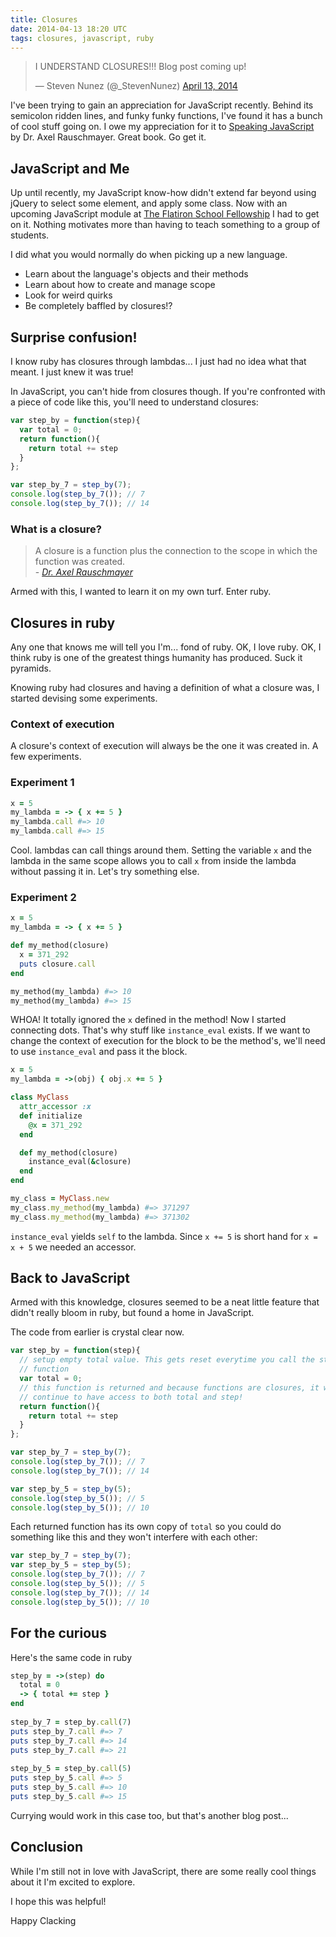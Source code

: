 ```yaml
---
title: Closures
date: 2014-04-13 18:20 UTC
tags: closures, javascript, ruby
---
```

<blockquote class="twitter-tweet" data-partner="tweetdeck"><p>I UNDERSTAND CLOSURES!!! Blog post coming up!</p>&mdash; Steven Nunez (@_StevenNunez) <a href="https://twitter.com/_StevenNunez/statuses/455337355030069248">April 13, 2014</a></blockquote>
<script async src="//platform.twitter.com/widgets.js" charset="utf-8"></script>

I've been trying to gain an appreciation for JavaScript recently. Behind its
semicolon ridden lines, and funky funky functions, I've found it has a bunch of
cool stuff going on. I owe my appreciation for it to [Speaking
JavaScript](http://speakingjs.com/) by Dr. Axel Rauschmayer. Great book. Go get
it.

## JavaScript and Me
Up until recently, my JavaScript know-how didn't extend far beyond using jQuery
to select some element, and apply some class. Now with an upcoming JavaScript
module at [The Flatiron School
Fellowship](http://flatironschool.com/nycworkforce1/) I had to get on it.
Nothing motivates more than having to teach something to a group of students. 

I did what you would normally do when picking up a new language. 

* Learn about the language's objects and their methods
* Learn about how to create and manage scope
* Look for weird quirks
* Be completely baffled by closures!?

## Surprise confusion!
I know ruby has closures through lambdas... I just had no idea what that
meant. I just knew it was true! 

In JavaScript, you can't hide from closures though. If you're confronted with a
piece of code like this, you'll need to understand closures:

``` javascript
var step_by = function(step){                                                       
  var total = 0;                                                                   
  return function(){                                                               
    return total += step                                                           
  }                                                                                
};                                                                                 

var step_by_7 = step_by(7); 
console.log(step_by_7()); // 7
console.log(step_by_7()); // 14
```

### What is a closure?
<blockquote cite='http://speakingjs.com/es5/ch01.html#_closures'>A closure is a 
function plus the connection to the scope in which the function was created.
  <footer>-
    <cite>
      <a href="http://speakingjs.com/es5/ch01.html#_closures">Dr. Axel Rauschmayer</a>
    </cite>
  </footer>
</blockquote>

Armed with this, I wanted to learn it on my own turf. Enter ruby.

## Closures in ruby

Any one that knows me will tell you I'm... fond of ruby. OK, I love ruby. OK, I
think ruby is one of the greatest things humanity has produced. Suck it
pyramids.

Knowing ruby had closures and having a definition of what a closure was, I
started devising some experiments.

### Context of execution

A closure's context of execution will always be the one it was created in. A
few experiments.

### Experiment 1
``` ruby
x = 5
my_lambda = -> { x += 5 }
my_lambda.call #=> 10
my_lambda.call #=> 15
```

Cool. lambdas can call things around them. Setting the variable `x` and the
lambda in the same scope allows you to call `x` from inside the lambda without
passing it in. Let's try something else.

### Experiment 2
``` ruby
x = 5
my_lambda = -> { x += 5 }

def my_method(closure)
  x = 371_292
  puts closure.call
end

my_method(my_lambda) #=> 10
my_method(my_lambda) #=> 15
```

WHOA! It totally ignored the `x` defined in the method! Now I started
connecting dots. That's why stuff like `instance_eval` exists. If we want to
change the context of execution for the block to be the method's, we'll need to
use `instance_eval` and pass it the block.

``` ruby
x = 5
my_lambda = ->(obj) { obj.x += 5 }

class MyClass
  attr_accessor :x
  def initialize
    @x = 371_292
  end

  def my_method(closure)
    instance_eval(&closure)
  end
end

my_class = MyClass.new
my_class.my_method(my_lambda) #=> 371297
my_class.my_method(my_lambda) #=> 371302
```

`instance_eval` yields `self` to the lambda. Since `x += 5` is short hand for 
`x = x + 5` we needed an accessor.

## Back to JavaScript

Armed with this knowledge, closures seemed to be a neat little feature that
didn't really bloom in ruby, but found a home in JavaScript.

The code from earlier is crystal clear now.

``` javascript
var step_by = function(step){                                                       
  // setup empty total value. This gets reset everytime you call the step_by
  // function
  var total = 0;                                                                   
  // this function is returned and because functions are closures, it will
  // continue to have access to both total and step!
  return function(){                                                               
    return total += step                                                           
  }                                                                                
};                                                                                 

var step_by_7 = step_by(7); 
console.log(step_by_7()); // 7
console.log(step_by_7()); // 14

var step_by_5 = step_by(5); 
console.log(step_by_5()); // 5
console.log(step_by_5()); // 10
```

Each returned function has its own copy of `total` so you could do something
like this and they won't interfere with each other:

``` javascript
var step_by_7 = step_by(7); 
var step_by_5 = step_by(5); 
console.log(step_by_7()); // 7
console.log(step_by_5()); // 5
console.log(step_by_7()); // 14
console.log(step_by_5()); // 10
```

## For the curious
Here's the same code in ruby

``` ruby
step_by = ->(step) do                                                           
  total = 0                                                                     
  -> { total += step }                                                          
end                                                                             
                                                                                
step_by_7 = step_by.call(7)                                                     
puts step_by_7.call #=> 7                                                       
puts step_by_7.call #=> 14                                                      
puts step_by_7.call #=> 21                                                      
                                                                                
step_by_5 = step_by.call(5)                                                     
puts step_by_5.call #=> 5                                                       
puts step_by_5.call #=> 10                                                      
puts step_by_5.call #=> 15 
```

Currying would work in this case too, but that's another blog post...

## Conclusion
While I'm still not in love with JavaScript, there are some really cool things
about it I'm excited to explore.

I hope this was helpful!

Happy Clacking
